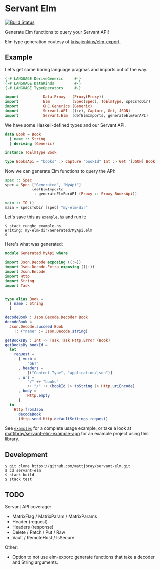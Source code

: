 # Servant Elm

[![Build Status](https://travis-ci.org/mattjbray/servant-elm.svg?branch=master)](https://travis-ci.org/mattjbray/servant-elm)

Generate Elm functions to query your Servant API!

Elm type generation coutesy of [krisajenkins/elm-export](https://github.com/krisajenkins/elm-export).

## Example

Let's get some boring language pragmas and imports out of the way.

```haskell
{-# LANGUAGE DeriveGeneric     #-}
{-# LANGUAGE DataKinds         #-}
{-# LANGUAGE TypeOperators     #-}

import           Data.Proxy   (Proxy(Proxy))
import           Elm          (Spec(Spec), ToElmType, specsToDir)
import           GHC.Generics (Generic)
import           Servant.API  ((:>), Capture, Get, JSON)
import           Servant.Elm  (defElmImports, generateElmForAPI)
```

We have some Haskell-defined types and our Servant API.

```haskell
data Book = Book
  { name :: String
  } deriving (Generic)

instance ToElmType Book

type BooksApi = "books" :> Capture "bookId" Int :> Get '[JSON] Book
```

Now we can generate Elm functions to query the API:

```haskell
spec :: Spec
spec = Spec ["Generated", "MyApi"]
            (defElmImports
             : generateElmForAPI (Proxy :: Proxy BooksApi))

main :: IO ()
main = specsToDir [spec] "my-elm-dir"
```

Let's save this as `example.hs` and run it:

```
$ stack runghc example.hs
Writing: my-elm-dir/Generated/MyApi.elm
$
```

Here's what was generated:

```elm
module Generated.MyApi where

import Json.Decode exposing ((:=))
import Json.Decode.Extra exposing ((|:))
import Json.Encode
import Http
import String
import Task


type alias Book =
  { name : String
  }

decodeBook : Json.Decode.Decoder Book
decodeBook =
  Json.Decode.succeed Book
    |: ("name" := Json.Decode.string)

getBooksBy : Int -> Task.Task Http.Error (Book)
getBooksBy bookId =
  let
    request =
      { verb =
          "GET"
      , headers =
          [("Content-Type", "application/json")]
      , url =
          "/" ++ "books"
          ++ "/" ++ (bookId |> toString |> Http.uriEncode)
      , body =
          Http.empty
      }
  in
    Http.fromJson
      decodeBook
      (Http.send Http.defaultSettings request)
```

See [`examples`](examples) for a complete usage example, or take a look at
[mattjbray/servant-elm-example-app](https://github.com/mattjbray/servant-elm-example-app)
for an example project using this library.

## Development

```
$ git clone https://github.com/mattjbray/servant-elm.git
$ cd servant-elm
$ stack build
$ stack test
```

## TODO

Servant API coverage:

* MatrixFlag / MatrixParam / MatrixParams
* Header (request)
* Headers (response)
* Delete / Patch / Put / Raw
* Vault / RemoteHost / IsSecure

Other:

* Option to not use elm-export: generate functions that take a decoder and
  String arguments.
